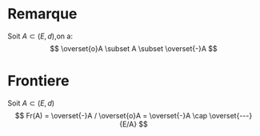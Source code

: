 # Remarque
Soit $A \subset (E,d)$,on a:
$$
\overset{o}A \subset A \subset \overset{-}A
$$
# Frontiere
Soit $A \subset (E,d)$
$$
Fr(A) = \overset{-}A / \overset{o}A = \overset{-}A \cap \overset{---}{E/A}
$$